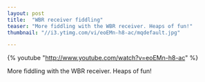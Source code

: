 ```yaml
---
layout: post
title:  "WBR receiver fiddling"
teaser: "More fiddling with the WBR receiver. Heaps of fun!"
thumbnail: "//i3.ytimg.com/vi/eoEMn-h8-ac/mqdefault.jpg"

---
```


{% youtube "http://www.youtube.com/watch?v=eoEMn-h8-ac" %}

More fiddling with the WBR receiver. Heaps of fun!
